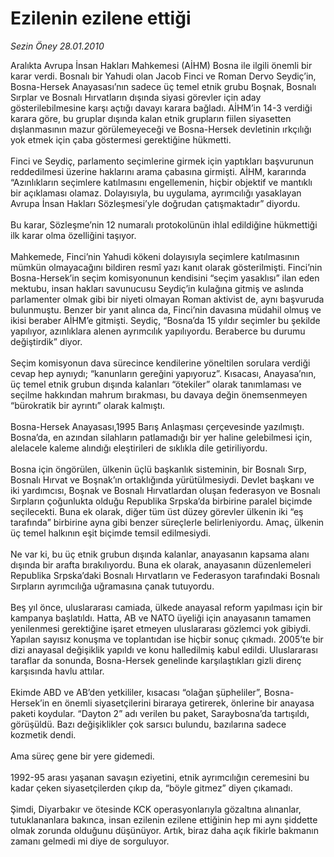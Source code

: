 # Ezilenin ezilene ettiği

*Sezin Öney 28.01.2010*

<div class="taraf_structure_2col_1zq">
<div class="margen_n">



 <p>Aralıkta Avrupa İnsan Hakları Mahkemesi (AİHM) Bosna ile ilgili önemli bir karar verdi. Bosnalı bir Yahudi olan Jacob Finci ve Roman Dervo Seydiç’in, Bosna-Hersek Anayasası’nın sadece üç temel etnik grubu Boşnak, Bosnalı Sırplar ve Bosnalı Hırvatların dışında siyasi görevler için aday gösterilebilmesine karşı açtığı davayı karara bağladı. AİHM’in 14-3 verdiği karara göre, bu gruplar dışında kalan etnik grupların fiilen siyasetten dışlanmasının mazur görülemeyeceği ve Bosna-Hersek devletinin ırkçılığı yok etmek için çaba göstermesi gerektiğine hükmetti. <br/><br/>Finci ve Seydiç, parlamento seçimlerine girmek için yaptıkları başvurunun reddedilmesi üzerine haklarını arama çabasına girmişti. AİHM, kararında “Azınlıkların seçimlere katılmasını engellemenin, hiçbir objektif ve mantıklı bir açıklaması olamaz. Dolayısıyla, bu uygulama, ayrımcılığı yasaklayan Avrupa İnsan Hakları Sözleşmesi’yle doğrudan çatışmaktadır” diyordu. <br/><br/>Bu karar, Sözleşme’nin 12 numaralı protokolünün ihlal edildiğine hükmettiği ilk karar olma özelliğini taşıyor. <br/><br/>Mahkemede, Finci’nin Yahudi kökeni dolayısıyla seçimlere katılmasının mümkün olmayacağını bildiren resmî yazı kanıt olarak gösterilmişti. Finci’nin Bosna-Hersek’in seçim komisyonunun kendisini “seçim yasaklısı” ilan eden mektubu, insan hakları savunucusu Seydiç’in kulağına gitmiş ve aslında parlamenter olmak gibi bir niyeti olmayan Roman aktivist de, aynı başvuruda bulunmuştu. Benzer bir yanıt alınca da, Finci’nin davasına müdahil olmuş ve ikisi beraber AİHM’e gitmişti. Seydiç, “Bosna’da 15 yıldır seçimler bu şekilde yapılıyor, azınlıklara alenen ayrımcılık yapılıyordu. Beraberce bu durumu değiştirdik” diyor. <br/><br/>Seçim komisyonun dava sürecince kendilerine yöneltilen sorulara verdiği cevap hep aynıydı; “kanunların gereğini yapıyoruz”. Kısacası, Anayasa’nın, üç temel etnik grubun dışında kalanları “ötekiler” olarak tanımlaması ve seçilme hakkından mahrum bırakması, bu davaya değin önemsenmeyen “bürokratik bir ayrıntı” olarak kalmıştı. <br/><br/>Bosna-Hersek Anayasası,1995 Barış Anlaşması çerçevesinde yazılmıştı. Bosna’da, en azından silahların patlamadığı bir yer haline gelebilmesi için, alelacele kaleme alındığı eleştirileri de sıklıkla dile getiriliyordu. <br/><br/>Bosna için öngörülen, ülkenin üçlü başkanlık sisteminin, bir Bosnalı Sırp, Bosnalı Hırvat ve Boşnak’ın ortaklığında yürütülmesiydi. Devlet başkanı ve iki yardımcısı, Boşnak ve Bosnalı Hırvatlardan oluşan federasyon ve Bosnalı Sırpların çoğunlukta olduğu Republika Srpska’da birbirine paralel biçimde seçilecekti. Buna ek olarak, diğer tüm üst düzey görevler ülkenin iki “eş tarafında” birbirine ayna gibi benzer süreçlerle belirleniyordu. Amaç, ülkenin üç temel halkının eşit biçimde temsil edilmesiydi. <br/><br/>Ne var ki, bu üç etnik grubun dışında kalanlar, anayasanın kapsama alanı dışında bir arafta bırakılıyordu. Buna ek olarak, anayasanın düzenlemeleri Republika Srpska’daki Bosnalı Hırvatların ve Federasyon tarafındaki Bosnalı Sırpların ayrımcılığa uğramasına çanak tutuyordu. <br/><br/>Beş yıl önce, uluslararası camiada, ülkede anayasal reform yapılması için bir kampanya başlatıldı. Hatta, AB ve NATO üyeliği için anayasanın tamamen yenilenmesi gerektiğine işaret etmeyen uluslararası gözlemci yok gibiydi. Yapılan sayısız konuşma ve toplantıdan ise hiçbir sonuç çıkmadı. 2005’te bir dizi anayasal değişiklik yapıldı ve konu halledilmiş kabul edildi. Uluslararası taraflar da sonunda, Bosna-Hersek genelinde karşılaştıkları gizli direnç karşısında havlu attılar. <br/><br/>Ekimde ABD ve AB’den yetkililer, kısacası “olağan şüpheliler”, Bosna-Hersek’in en önemli siyasetçilerini biraraya getirerek, önlerine bir anayasa paketi koydular. “Dayton 2” adı verilen bu paket, Saraybosna’da tartışıldı, görüşüldü. Bazı değişiklikler çok sarsıcı bulundu, bazılarına sadece kozmetik dendi. <br/><br/>Ama süreç gene bir yere gidemedi. <br/><br/>1992-95 arası yaşanan savaşın eziyetini, etnik ayrımcılığın ceremesini bu kadar çeken siyasetçilerden çıkıp da, “böyle gitmez” diyen çıkamadı. <br/><br/>Şimdi, Diyarbakır ve ötesinde KCK operasyonlarıyla gözaltına alınanlar, tutuklananlara bakınca, insan ezilenin ezilene ettiğinin hep mi aynı şiddette olmak zorunda olduğunu düşünüyor. Artık, biraz daha açık fikirle bakmanın zamanı gelmedi mi diye de sorguluyor.</p>
<br/>
<br/>
<br/>



<br/>


<div id="taraf_not">
</div>

</div>


</div>
